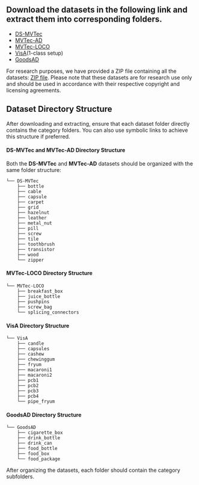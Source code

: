 
## Download the datasets in the following link and extract them into corresponding folders.
+ [DS-MVTec](https://huggingface.co/datasets/DefectSpectrum/Defect_Spectrum/tree/main/DS-MVTec)
+ [MVTec-AD](https://www.mvtec.com/company/research/datasets/mvtec-ad)
+ [MVTec-LOCO](https://www.mvtec.com/company/research/datasets/mvtec-loco)
+ [VisA](https://github.com/amazon-science/spot-diff)(1-class setup)
+ [GoodsAD](https://github.com/jianzhang96/GoodsAD)

For research purposes, we have provided a ZIP file containing all the datasets: [ZIP file](https://huggingface.co/datasets/jiang-cc/MMAD/resolve/refs%2Fpr%2F1/ALL_DATA.zip?download=true). Please note that these datasets are for research use only and should be used in accordance with their respective copyright and licensing agreements.

## Dataset Directory Structure

After downloading and extracting, ensure that each dataset folder directly contains the category folders. You can also use symbolic links to achieve this structure if preferred.

#### DS-MVTec and MVTec-AD Directory Structure
Both the **DS-MVTec** and **MVTec-AD** datasets should be organized with the same folder structure:

```
└── DS-MVTec
    ├── bottle
    ├── cable
    ├── capsule
    ├── carpet
    ├── grid
    ├── hazelnut
    ├── leather
    ├── metal_nut
    ├── pill
    ├── screw
    ├── tile
    ├── toothbrush
    ├── transistor
    ├── wood
    └── zipper
```

#### MVTec-LOCO Directory Structure


```
└── MVTec-LOCO
    ├── breakfast_box
    ├── juice_bottle
    ├── pushpins
    ├── screw_bag
    └── splicing_connectors
```

#### VisA Directory Structure


```
└── VisA
    ├── candle
    ├── capsules
    ├── cashew
    ├── chewinggum
    ├── fryum
    ├── macaroni1
    ├── macaroni2
    ├── pcb1
    ├── pcb2
    ├── pcb3
    ├── pcb4
    └── pipe_fryum
```

#### GoodsAD Directory Structure


```
└── GoodsAD
    ├── cigarette_box
    ├── drink_bottle
    ├── drink_can
    ├── food_bottle
    ├── food_box
    └── food_package
```

After organizing the datasets, each folder should contain the category subfolders. 
